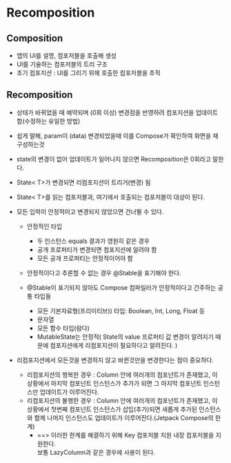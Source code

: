 # Recomposition

## Composition
- 앱의 UI를 설명, 컴포저블을 호출해 생성
- UI를 기술하는 컴포저블의 트리 구조
- 초기 컴포지션 : UI를 그리기 위헤 호출한 컴포저블을 추적

## Recomposition
- 상태가 바뀌었을 때 예약되며 (0회 이상) 변경점을 반영하려 컴포지션을 업데이트 함(수정하는 유일한 방법) 
- 쉽게 말해, param이 (data) 변경되었을때 이를 Compose가 확인하여 화면을 재구성하는것
- state의 변경이 없어 업데이트가 일어나지 않으면 Recomposition은 0회라고 말한다.
- State< T>가 변경되면 리컴포지션이 트리거(변경) 됨
- State< T>를 읽는 컴포저블과, 여기에서 호출되는 컴포저블이 대상이 된다.
- 모든 입력이 안정적이고 변경되지 않았으면 건너뛸 수 있다.
  - 안정적인 타입 
    - 두 인스턴스 equals 결과가 영원히 같은 경우
    - 공개 프로퍼티가 변경되면 컴포지션에 알려야 함
    - 모든 공개 프로퍼티는 안정적이어야 함  
      
  - 안정적이다고 추론할 수 없는 경우 @Stable을 표기해야 한다.

  - @Stable이 표기되지 않아도 Compose 컴파일러가 안정적이다고 간주하는 공통 타입들
    - 모든 기본자료형(프리미티브)) 타입: Boolean, Int, Long, Float 등
    - 문자열
    - 모든 함수 타입(람다)
    - MutableState는 안정적( State의 value 프로퍼티 값 변경이 알려지기 때문에 컴포지션에게 리컴포지션이 필요하다고 알려진다. )
- 리컴포지션에서 모든것을 변경하지 않고 바뀐것만을 변경한다는 점이 중요하다.

  - 리컴포지션의 행복한 경우 : Column 안에 여러개의 컴포넌트가 존재했고, 이 상황에서 마지막 컴포넌트 인스턴스가 추가가 되면 그 마지막 컴포넌트 인스턴스만 업데이트가 이루어진다.
  - 리컴포지션의 불행한 경우 : Column 안에 여러개의 컴포넌트가 존재했고, 이 상황에서 첫번째 컴포넌트 인스턴스가 삽입(추가)되면 새롭게 추가된 인스턴스와 함께 나머지 인스턴스도 업데이트가 이루어진다.(Jetpack Compose의 한계)
    - ==> 이러한 한계를 해결하기 위해 Key 컴포저블 지원 내장 컴포저블을 지원한다.  
    보통 LazyColumn과 같은 경우에 사용이 된다.